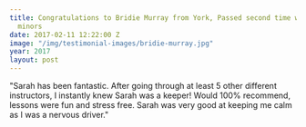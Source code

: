 ```yaml
---
title: Congratulations to Bridie Murray from York, Passed second time with only 6
  minors
date: 2017-02-11 12:22:00 Z
image: "/img/testimonial-images/bridie-murray.jpg"
year: 2017
layout: post
---
```


"Sarah has been fantastic. After going through at least 5 other different instructors, I instantly knew Sarah was a keeper!
Would 100% recommend, lessons were fun and stress free. Sarah was very good at keeping me calm as I was a nervous driver."
